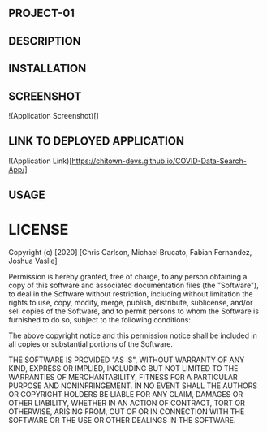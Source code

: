## PROJECT-01

## DESCRIPTION


## INSTALLATION


## SCREENSHOT

!(Application Screenshot)[]

## LINK TO DEPLOYED APPLICATION

!(Application Link)[https://chitown-devs.github.io/COVID-Data-Search-App/]

## USAGE

# LICENSE

Copyright (c) [2020] [Chris Carlson, Michael Brucato, Fabian Fernandez, Joshua Vaslie]

Permission is hereby granted, free of charge, to any person obtaining a copy
of this software and associated documentation files (the "Software"), to deal
in the Software without restriction, including without limitation the rights
to use, copy, modify, merge, publish, distribute, sublicense, and/or sell
copies of the Software, and to permit persons to whom the Software is
furnished to do so, subject to the following conditions:

The above copyright notice and this permission notice shall be included in all
copies or substantial portions of the Software.

THE SOFTWARE IS PROVIDED "AS IS", WITHOUT WARRANTY OF ANY KIND, EXPRESS OR
IMPLIED, INCLUDING BUT NOT LIMITED TO THE WARRANTIES OF MERCHANTABILITY,
FITNESS FOR A PARTICULAR PURPOSE AND NONINFRINGEMENT. IN NO EVENT SHALL THE
AUTHORS OR COPYRIGHT HOLDERS BE LIABLE FOR ANY CLAIM, DAMAGES OR OTHER
LIABILITY, WHETHER IN AN ACTION OF CONTRACT, TORT OR OTHERWISE, ARISING FROM,
OUT OF OR IN CONNECTION WITH THE SOFTWARE OR THE USE OR OTHER DEALINGS IN THE
SOFTWARE.